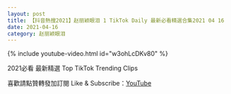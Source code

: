 ```yaml
---
layout: post
title: 【抖音熱搜2021】赵丽颖眼泪 1 TikTok Daily 最新必看精選合集2021 04 16
date: 2021-04-16
category: 赵丽颖眼泪
---
```


{% include youtube-video.html id="w3ohLcDKv80" %}

2021必看 最新精選 Top TikTok Trending Clips

喜歡請點贊轉發加訂閱 Like & Subscribe：[YouTube](https://www.youtube.com/channel/UCAoR7VcanIPd04uEq_GIylA/videos)

